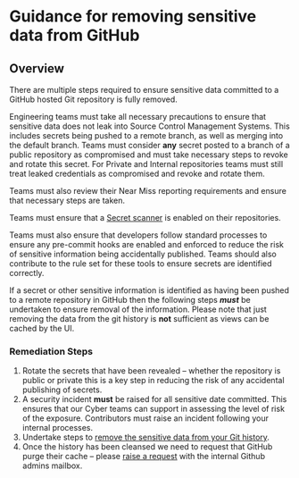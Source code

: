 # Guidance for removing sensitive data from GitHub

## Overview

There are multiple steps required to ensure sensitive data committed to a GitHub hosted Git repository is fully removed. 

Engineering teams must take all necessary precautions to ensure that sensitive data does not leak into Source Control Management Systems. This includes secrets being pushed to a remote branch, as well as merging into the default branch. Teams must consider **any** secret posted to a branch of a public repository as compromised and must take necessary steps to revoke and rotate this secret. For Private and Internal repositories teams must still treat leaked credentials as compromised and revoke and rotate them. 

Teams must also review their Near Miss reporting requirements and ensure that necessary steps are taken. 

Teams must ensure that a [Secret scanner](https://github.com/NHSDigital/software-engineering-quality-framework/tree/main/tools/nhsd-git-secrets) is enabled on their repositories. 

Teams must also ensure that developers follow standard processes to ensure any pre-commit hooks are enabled and enforced to reduce the risk of sensitive information being accidentally published. Teams should also contribute to the rule set for these tools to ensure secrets are identified correctly.

If a secret or other sensitive information is identified as having been pushed to a remote repository in GitHub then the following steps ***must*** be undertaken to ensure removal of the information. Please note that just removing the data from the git history is **not** sufficient as views can be cached by the UI.

### Remediation Steps

1. Rotate the secrets that have been revealed – whether the repository is public or private this is a key step in reducing the risk of any accidental publishing of secrets.
2. A security incident **must** be raised for all sensitive date committed. This ensures that our Cyber teams can support in assessing the level of risk of the exposure. Contributors must raise an incident following your internal processes.
3. Undertake steps to [remove the sensitive data from your Git history](https://docs.github.com/en/authentication/keeping-your-account-and-data-secure/removing-sensitive-data-from-a-repository#purging-a-file-from-your-repositorys-history).
4. Once the history has been cleansed we need to request that GitHub purge their cache – please [raise a request](https://docs.github.com/en/authentication/keeping-your-account-and-data-secure/removing-sensitive-data-from-a-repository#fully-removing-the-data-from-github) with the internal Github admins mailbox.
